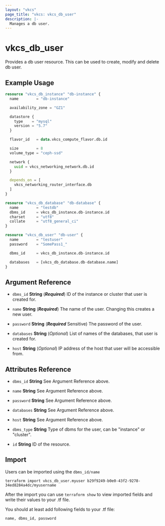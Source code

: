 ```yaml
---
layout: "vkcs"
page_title: "vkcs: vkcs_db_user"
description: |-
  Manages a db user.
---
```


# vkcs_db_user

Provides a db user resource. This can be used to create, modify and delete db user.

## Example Usage

```terraform
resource "vkcs_db_instance" "db-instance" {
  name        = "db-instance"

  availability_zone = "GZ1"

  datastore {
    type    = "mysql"
    version = "5.7"
  }

  flavor_id   = data.vkcs_compute_flavor.db.id

  size        = 8
  volume_type = "ceph-ssd"  

  network {
    uuid = vkcs_networking_network.db.id
  }

  depends_on = [
    vkcs_networking_router_interface.db
  ]
}

resource "vkcs_db_database" "db-database" {
  name        = "testdb"
  dbms_id     = vkcs_db_instance.db-instance.id
  charset     = "utf8"
  collate     = "utf8_general_ci"
}

resource "vkcs_db_user" "db-user" {
  name        = "testuser"
  password    = "SomePass1_"

  dbms_id     = vkcs_db_instance.db-instance.id

  databases   = [vkcs_db_database.db-database.name]
}
```
## Argument Reference
- `dbms_id` **String** (***Required***) ID of the instance or cluster that user is created for.

- `name` **String** (***Required***) The name of the user. Changing this creates a new user.

- `password` **String** (***Required*** Sensitive) The password of the user.

- `databases` **String** (*Optional*) List of names of the databases, that user is created for.

- `host` **String** (*Optional*) IP address of the host that user will be accessible from.


## Attributes Reference
- `dbms_id` **String** See Argument Reference above.

- `name` **String** See Argument Reference above.

- `password` **String** See Argument Reference above.

- `databases` **String** See Argument Reference above.

- `host` **String** See Argument Reference above.

- `dbms_type` **String** Type of dbms for the user, can be "instance" or "cluster".

- `id` **String** ID of the resource.



## Import

Users can be imported using the `dbms_id/name`

```shell
terraform import vkcs_db_user.myuser b29f9249-b0e0-43f2-9278-34ed8284a4dc/myusername
```

After the import you can use ```terraform show``` to view imported fields and write their values to your .tf file.

You should at least add following fields to your .tf file:

`name, dbms_id, password`
